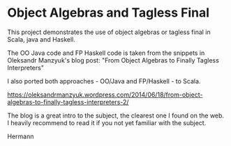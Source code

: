 # Object Algebras and Tagless Final

This project demonstrates the use of object algebras or tagless final
in Scala, java and Haskell.

The OO Java code and FP Haskell code is taken from the snippets in
Oleksandr Manzyuk's blog post: "From Object Algebras to Finally Tagless Interpreters"

I also ported both approaches - OO/Java and FP/Haskell - to Scala.

https://oleksandrmanzyuk.wordpress.com/2014/06/18/from-object-algebras-to-finally-tagless-interpreters-2/

The blog is a great intro to the subject, the clearest one I found on the web. I heavily recommend to read it if you not yet familiar with
the subject.

Hermann
